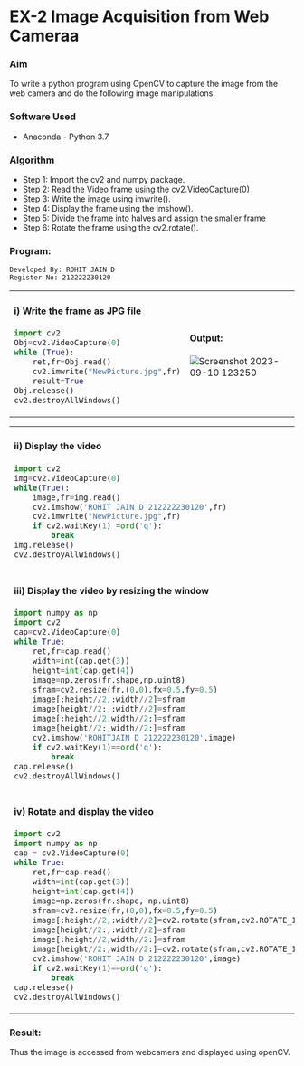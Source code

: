 # EX-2 Image Acquisition from Web Cameraa
### Aim
To write a python program using OpenCV to capture the image from the web camera and do the following image manipulations.
### Software Used
- Anaconda - Python 3.7
### Algorithm
- Step 1: Import the cv2 and numpy package.
- Step 2: Read the Video frame using the cv2.VideoCapture(0)
- Step 3: Write the image using imwrite().
- Step 4: Display the frame using the imshow().
- Step 5: Divide the frame into halves and assign the smaller frame
- Step 6: Rotate the frame using the cv2.rotate().
### Program:
```
Developed By: ROHIT JAIN D
Register No: 212222230120
```
<table>
    <tr>
        <td>
            
#### i) Write the frame as JPG file
```Python
import cv2
Obj=cv2.VideoCapture(0)
while (True):
    ret,fr=Obj.read()
    cv2.imwrite("NewPicture.jpg",fr)
    result=True
Obj.release()
cv2.destroyAllWindows()
```
</td>
<td>
    
#### Output:
![Screenshot 2023-09-10 123250](https://github.com/ROHITJAIND/Image-Acquisition-from-Web-Camera/assets/118707073/4f865b2c-e44c-4f64-b03c-92ea28706ef9)

</td>
</tr>
</table>
<table>
<tr>
        <td>
            
#### ii) Display the video
```Python
import cv2
img=cv2.VideoCapture(0)
while(True):
    image,fr=img.read()
    cv2.imshow('ROHIT JAIN D 212222230120',fr)
    cv2.imwrite("NewPicture.jpg",fr)
    if cv2.waitKey(1) =ord('q'):
        break
img.release()
cv2.destroyAllWindows()
```

</td>
<td>
    
#### Output:<br>
  <img src="https://github.com/ROHITJAIND/Image-Acquisition-from-Web-Camera/assets/118707073/041ca5a0-47f6-40f3-946f-453cf9c6f4e8">
</td>
</tr>

<tr>
    <td>

    
#### iii) Display the video by resizing the window
```Python
import numpy as np
import cv2
cap=cv2.VideoCapture(0)
while True:
    ret,fr=cap.read()
    width=int(cap.get(3))
    height=int(cap.get(4))
    image=np.zeros(fr.shape,np.uint8)
    sfram=cv2.resize(fr,(0,0),fx=0.5,fy=0.5)
    image[:height//2,:width//2]=sfram
    image[height//2:,:width//2]=sfram
    image[:height//2,width//2:]=sfram
    image[height//2:,width//2:]=sfram
    cv2.imshow('ROHITJAIN D 212222230120',image)
    if cv2.waitKey(1)==ord('q'):
        break
cap.release()
cv2.destroyAllWindows()
```
</td>
     <td>

#### Output:<br>
  <img src="https://github.com/ROHITJAIND/Image-Acquisition-from-Web-Camera/assets/118707073/2add4767-9684-44ea-9c3d-cc82d6eeb767">

</td>   
</tr>
<tr>
    <td>
        
#### iv) Rotate and display the video
```Python
import cv2
import numpy as np
cap = cv2.VideoCapture(0)
while True:
    ret,fr=cap.read() 
    width=int(cap.get(3))
    height=int(cap.get(4))
    image=np.zeros(fr.shape, np.uint8) 
    sfram=cv2.resize(fr,(0,0),fx=0.5,fy=0.5)
    image[:height//2,:width//2]=cv2.rotate(sfram,cv2.ROTATE_180)
    image[height//2:,:width//2]=sfram 
    image[:height//2,width//2:]=sfram
    image[height//2:,width//2:]=cv2.rotate(sfram,cv2.ROTATE_180)
    cv2.imshow('ROHIT JAIN D 212222230120',image)
    if cv2.waitKey(1)==ord('q'):
        break
cap.release()
cv2.destroyAllWindows()
```
</td>
<td>
    
### Output:<br>
  <img src="https://github.com/ROHITJAIND/Image-Acquisition-from-Web-Camera/assets/118707073/22431046-583e-4723-8ce9-cfb8c53b6541">
  </td>
  </tr>
</table>

### Result:
Thus the image is accessed from webcamera and displayed using openCV.
